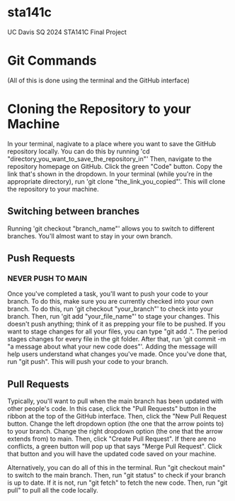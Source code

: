 # sta141c
UC Davis SQ 2024 STA141C Final Project

# Git Commands 
(All of this is done using the terminal and the GitHub interface)

# Cloning the Repository to your Machine
In your terminal, nagivate to a place where you want to save the GitHub repository locally. You can do this by running 'cd "directory_you_want_to_save_the_repository_in"' Then, navigate to the repository homepage on GitHub. Click the green "Code" button. Copy the link that's shown in the dropdown. In your terminal (while you're in the appropriate directory), run 'git clone "the_link_you_copied"'. This will clone the repository to your machine. 

## Switching between branches 
Running 'git checkout "branch_name"' allows you to switch to different branches. You'll almost want to stay in your own branch.

## Push Requests
### NEVER PUSH TO MAIN
Once you've completed a task, you'll want to push your code to your branch. To do this, make sure you are currently checked into your own branch. To do this, run 'git checkout "your_branch"' to check into your branch. Then, run 'git add "your_file_name"' to stage your changes. This doesn't push anything; think of it as prepping your file to be pushed. If you want to stage changes for all your files, you can type "git add .". The period stages changes for every file in the git folder. After that, run 'git commit -m "a message about what your new code does"'. Adding the message will help users understand what changes you've made. Once you've done that, run "git push". This will push your code to your branch. 

## Pull Requests 
Typically, you'll want to pull when the main branch has been updated with other people's code. In this case, click the "Pull Requests" button in the ribbon at the top of the GitHub interface. Then, click the "New Pull Request button. Change the left dropdown option (the one that the arrow points to) to your branch. Change the right dropdown option (the one that the arrow extends from) to main. Then, click "Create Pull Request". If there are no conflicts, a green button will pop up that says "Merge Pull Request". Click that button and you will have the updated code saved on your machine.

Alternatively, you can do all of this in the terminal. Run "git checkout main" to switch to the main branch. Then, run "git status" to check if your branch is up to date. If it is not, run "git fetch" to fetch the new code. Then, run "git pull" to pull all the code locally. 
